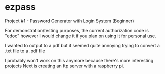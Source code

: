 # ezpass
Project #1 - Password Generator with Login System (Beginner)

For demonstration/testing purposes, the current authorization code is "edoc" however I would change it if you plan on using it for personal use.

I wanted to output to a pdf but it seemed quite annoying trying to convert a .txt file to a .pdf file

I probably won't work on this anymore because there's more interesting projects
Next is creating an ftp server with a raspberry pi.

